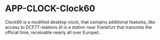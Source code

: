 # APP-CLOCK-Clock60
Clock60 is a modified desktop clock, that contains additional features, like access to DCF77-stations (it is a station near Frankfurt that transmits the official time, receivable nearly all over Europe).
